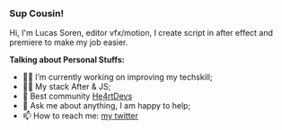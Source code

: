 
### Sup Cousin!

Hi, I'm Lucas Soren, editor vfx/motion, I create script in after effect and premiere to make my job easier.

**Talking about Personal Stuffs:**

-   💪🏻 I’m currently working on improving my techskill;
  -   🧙‍♂️ My stack After & JS;
-   💜  Best community [He4rtDevs](https://heartdevs.com/)
-   💬  Ask me about anything, I am happy to help;
-   📫  How to reach me:  [my twitter ](https://twitter.com/sorenhe4rt)

